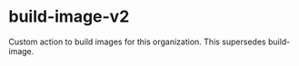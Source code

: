 # build-image-v2

Custom action to build images for this organization. This supersedes build-image.
